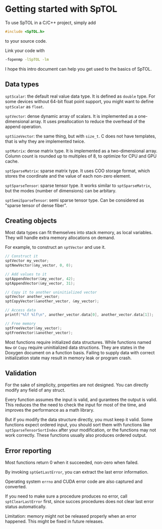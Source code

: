Getting started with SpTOL
==========================


To use SpTOL in a C/C++ project, simply add
```c
#include <SpTOL.h>
```
to your source code.

Link your code with
```sh
-fopenmp -lSpTOL -lm
```

I hope this intro document can help you get used to the basics of SpTOL.


Data types
----------

`sptScalar`: the default real value data type. It is defined as `double` type. For some devices without 64-bit float point support, you might want to define `sptScalar` as `float`.

`sptVector`: dense dynamic array of scalars. It is implemented as a one-dimensional array. It uses preallocation to reduce the overhead of the append operation.

`sptSizeVector`: the same thing, but with `size_t`. C does not have templates, that is why they are implemented twice.

`sptMatrix`: dense matrix type. It is implemented as a two-dimensional array. Column count is rounded up to multiples of 8, to optimize for CPU and GPU cache.

`sptSparseMatrix`: sparse matrix type. It uses COO storage format, which stores the coordinate and the value of each non-zero element.

`sptSparseTensor`: sparse tensor type. It works similar to `sptSparseMatrix`, but the modes (number of dimensions) can be arbitary.

`sptSemiSparseTensor`: semi sparse tensor type. Can be considered as "sparse tensor of dense fiber".


Creating objects
----------------

Most data types can fit themselves into stack memory, as local variables. They will handle extra memory allocations on demand.

For example, to construct an `sptVector` and use it.

```c
// Construct it
sptVector my_vector;
sptNewVector(&my_vector, 0, 0);

// Add values to it
sptAppendVector(&my_vector, 42);
sptAppendVector(&my_vector, 31);

// Copy it to another uninitialized vector
sptVector another_vector;
sptCopyVector(&another_vector, &my_vector);

// Access data
printf("%lf %lf\n", another_vector.data[0], another_vector.data[1]);

// Free memory
sptFreeVector(&my_vector);
sptFreeVector(&another_vector);
```

Most functions require initialized data structures. While functions named `New` or `Copy` require uninitialized data structions. They are states in the Doxygen document on a function basis. Failing to supply data with correct initialization state may result in memory leak or program crash.


Validation
----------

For the sake of simplicity, properties are not designed. You can directly modify any field of any struct.

Every function assumes the input is valid, and gurantees the output is valid. This reduces the the need to check the input for most of the time, and improves the performance as a math library. 

But if you modify the data structure directly, you must keep it valid. Some functions expect ordered input, you should sort them with functions like `sptSparseTensorSortIndex` after your modification, or the functions may not work correctly. These functions usually also produces ordered output.


Error reporting
---------------

Most functions return 0 when it succeeded, non-zero when failed.

By invoking `sptGetLastError`, you can extract the last error information.

Operating system `errno` and CUDA error code are also captured and converted.

If you need to make sure a procedure produces no error, call `sptClearLastError` first, since succes procedures does not clear last error status automatically.

Limitation: memory might not be released properly when an error happened. This might be fixed in future releases.

